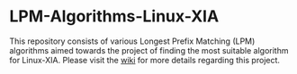 # LPM-Algorithms-Linux-XIA
This repository consists of various Longest Prefix Matching (LPM) algorithms aimed towards the project of finding the most suitable algorithm for Linux-XIA.
Please visit the [wiki](https://github.com/sumefsp/LPM-Algorithms-Linux-XIA/wiki) for more details regarding this project.
